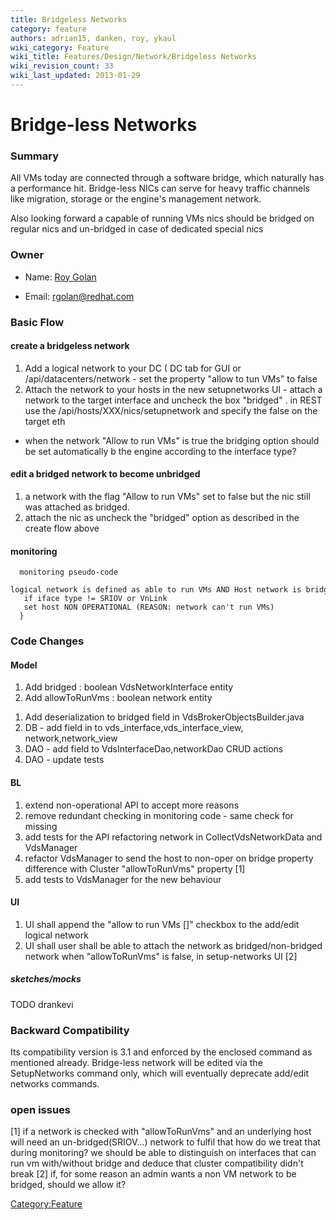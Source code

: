 ```yaml
---
title: Bridgeless Networks
category: feature
authors: adrian15, danken, roy, ykaul
wiki_category: Feature
wiki_title: Features/Design/Network/Bridgeless Networks
wiki_revision_count: 33
wiki_last_updated: 2013-01-29
---
```


# Bridge-less Networks

### Summary

All VMs today are connected through a software bridge, which naturally has a performance hit.
Bridge-less NICs can serve for heavy traffic channels like migration, storage or the engine's management network.

Also looking forward a capable of running VMs nics should be bridged on regular nics and un-bridged in case of dedicated special nics

### Owner

*   Name: [ Roy Golan](User:MyUser)

<!-- -->

*   Email: rgolan@redhat.com

### Basic Flow

#### create a bridgeless network

1.  Add a logical network to your DC ( DC tab for GUI or /api/datacenters/network - set the property "allow to tun VMs" to false
2.  Attach the network to your hosts in the new setupnetworks UI - attach a network to the target interface and uncheck the box "bridged" .
     in REST use the /api/hosts/XXX/nics/setupnetwork and specify the <bridged>false</bridged> on the target eth

* when the network "Allow to run VMs" is true the bridging option should be set automatically b the engine according to the interface type?

#### edit a bridged network to become unbridged

1.  a network with the flag "Allow to run VMs" set to false but the nic still was attached as bridged.
2.  attach the nic as uncheck the "bridged" option as described in the create flow above

#### monitoring

      monitoring pseudo-code
      logical network is defined as able to run VMs AND Host network is bridgeless {
       if iface type != SRIOV or VnLink
       set host NON OPERATIONAL (REASON: network can't run VMs)
      }

### Code Changes

#### Model

1.  Add bridged : boolean VdsNetworkInterface entity
2.  Add allowToRunVms : boolean network entity

<!-- -->

1.  Add deserialization to bridged field in VdsBrokerObjectsBuilder.java
2.  DB - add field in to vds_interface,vds_interface_view, network,network_view
3.  DAO - add field to VdsInterfaceDao,networkDao CRUD actions
4.  DAO - update tests

#### BL

1.  extend non-operational API to accept more reasons
2.  remove redundant checking in monitoring code - same check for missing
3.  add tests for the API refactoring network in CollectVdsNetworkData and VdsManager
4.  refactor VdsManager to send the host to non-oper on bridge property difference with Cluster "allowToRunVms" property [1]
5.  add tests to VdsManager for the new behaviour

#### UI

1.  UI shall append the "allow to run VMs []" checkbox to the add/edit logical network
2.  UI shall user shall be able to attach the network as bridged/non-bridged network when "allowToRunVms" is false, in setup-networks UI [2]

##### sketches/mocks

TODO drankevi

### Backward Compatibility

Its compatibility version is 3.1 and enforced by the enclosed command as mentioned already. Bridge-less network will be edited via the SetupNetworks command only, which will eventually deprecate add/edit networks commands.

### open issues

[1] if a network is checked with "allowToRunVms" and an underlying host will need an un-bridged(SRIOV...) network to fulfil that
how do we treat that during monitoring? we should be able to distinguish on interfaces that can run vm with/without bridge
and deduce that cluster compatibility didn't break
[2] if, for some reason an admin wants a non VM network to be bridged, should we allow it?

<Category:Feature>
